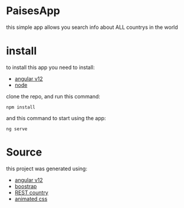 # PaisesApp

this simple app allows you search info about ALL countrys in the world

# install
to install this app you need to install:

+ [angular v12](https://v12.angular.io/start)
+ [node](https://nodejs.org/es/)

clone the repo, and run this command:
```
npm install
```
and this command to start using the app:
```
ng serve
```

# Source 
this project was generated using:
+ [angular v12](https://v12.angular.io/start)
+ [boostrap](https://getbootstrap.com/)
+ [REST country](https://restcountries.com/)
+ [animated css](https://animate.style/)